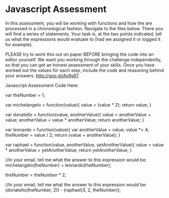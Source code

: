 # Javascript Assessment

In this assessment, you will be working with functions and how the are processed in a chronological fashion. Navigate to the files below. There you will find a series of statements. Your task is, at the two points indicated, tell us what the expressions would evaluate to (had we assigned it or logged it for example).

PLEASE try to work this out on paper BEFORE bringing the code into an editor yourself. We want you working through the challenge independently, so that you can get an honest assessment of your skills. Once you have worked out the values for each step, include the code and reasoning behind your answers. <http://goo.gl/Ay9sR7>

Javascript Assessment Code Here:

var theNumber = 1;

var michelangelo = function(value){ value = (value * 2); return value; }

var donatello = function(value, anotherValue){ value = anotherValue + value; anotherValue = value * anotherValue; return anotherValue; }

var leonardo = function(value){ var anotherValue = value; value *= 4; theNumber = value / 2; return (value + anotherValue); }

var raphael = function(value, anotherValue, yetAnotherValue){ value = value * anotherValue + yetAnotherValue; return yetAnotherValue; }

//In your email, tell me what the answer to this expression would be: michelangelo(theNumber) + leonardo(theNumber);

theNumber = theNumber * 2;

//In your email, tell me what the answer to this expression would be: (donatello(theNumber, 2)) - (raphael(3, 2, theNumber));
